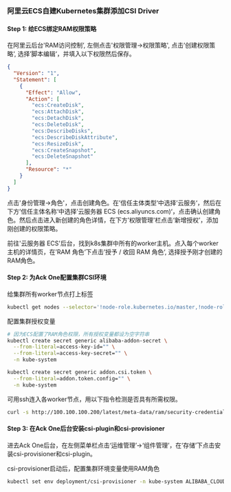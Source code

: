 ### 阿里云ECS自建Kubernetes集群添加CSI Driver

#### Step 1: 给ECS绑定RAM权限策略


在阿里云后台'RAM访问控制’, 左侧点击'权限管理->权限策略', 点击’创建权限策略‘, 选择’脚本编辑‘，并填入以下权限然后保存。


```json
{
  "Version": "1",
  "Statement": [
    {
      "Effect": "Allow",
      "Action": [
        "ecs:CreateDisk",
        "ecs:AttachDisk",
        "ecs:DetachDisk",
        "ecs:DeleteDisk",
        "ecs:DescribeDisks",
        "ecs:DescribeDiskAttribute",
        "ecs:ResizeDisk",
        "ecs:CreateSnapshot",
        "ecs:DeleteSnapshot"
      ],
      "Resource": "*"
    }
  ]
}
```


点击'身份管理->角色'，点击创建角色。在’信任主体类型‘中选择’云服务‘，然后在下方’信任主体名称‘中选择’云服务器 ECS (ecs.aliyuncs.com)‘，点击确认创建角色。然后点击进入新创建的角色详情，在下方’权限管理'栏点击‘新增授权’，添加刚创建的权限策略。


前往'云服务器 ECS'后台，找到k8s集群中所有的worker主机。点入每个worker主机的详情页，在’RAM 角色‘下点击’授予 / 收回 RAM 角色‘, 选择授予刚才创建的RAM角色。


#### Step 2: 为Ack One配置集群CSI环境


给集群所有worker节点打上标签


```bash
kubectl get nodes --selector='!node-role.kubernetes.io/master,!node-role.kubernetes.io/control-plane' -o name | xargs -I {} kubectl label {} alibabacloud.com/external=true
```


配置集群授权变量


```bash
# 因为ECS配置了RAM角色权限，所有授权变量都设为空字符串
kubectl create secret generic alibaba-addon-secret \
  --from-literal=access-key-id="" \
  --from-literal=access-key-secret="" \
  -n kube-system

kubectl create secret generic addon.csi.token \
  --from-literal=addon.token.config="" \
  -n kube-system
```


可用ssh连入各worker节点，用以下指令检测是否具有所需权限。


```bash
curl -s http://100.100.100.200/latest/meta-data/ram/security-credentials/
```


#### Step 3: 在Ack One后台安装csi-plugin和csi-provisioner


进去Ack One后台，在左侧菜单栏点击‘运维管理’->‘组件管理’，在‘存储’下点击安装csi-provisioner和csi-plugin。


csi-provisioner启动后，配置集群环境变量使用RAM角色


```bash
kubectl set env deployment/csi-provisioner -n kube-system ALIBABA_CLOUD_AUTH_TYPE=ecs_ram_role
```



